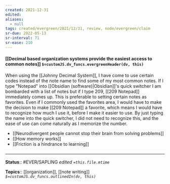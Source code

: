 ```yaml
---
created: 2021-12-31 
edited: 
aliases:
  - null
tags: created/evergreen/2021/12/31, review, node/evergreen/claim
sr-due: 2022-05-13
sr-interval: 71
sr-ease: 210
---
```


#### [[Decimal based organization systems provide the easiest access to common notes]] `$=customJS.dv_funcs.evergreenHeader(dv, this)`

When using the [[Johnny Decimal System]], I have come to use certain codes instead of the note name to find some of my most common notes. If I type "Notepad" into [[Obsidian (software)|Obsidian]]'s quick switcher I am bombarded with a list of notes but if I type 209, [[209 Notepad]] immediately comes up. This is preferable to setting certain notes as favorites.
Even if I commonly used the favorites area, I would have to make the decision to make [[209 Notepad]] a favorite, which means I would have to recognize how much I use it, before I make it easier to use. 
By just typing the name into the quick switcher, I did not need to recognize this, and the ease of use can come naturally as I memorize the number.

- [[Neurodivergent people cannot stop their brain from solving problems]]
- [[How memory works]]
- [[Friction is a hindrance to learning]]

### <hr class="footnote"/>

**Status**:: #EVER/SAPLING 
*edited `=this.file.mtime`*

**Topics**:: [[organization]], [[note writing]]
*`$=customJS.dv_funcs.outlinedIn(dv, this)`*
